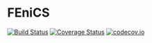 # FEniCS

[![Build Status](https://travis-ci.org/aleadev/FEniCS.jl.svg?branch=master)](https://travis-ci.org/aleadev/FEniCS.jl)
[![Coverage Status](https://coveralls.io/repos/aleadev/FEniCS.jl/badge.svg?branch=master&service=github)](https://coveralls.io/github/aleadev/FEniCS.jl?branch=master)
[![codecov.io](http://codecov.io/github/aleadev/FEniCS.jl/coverage.svg?branch=master)](http://codecov.io/github/aleadev/FEniCS.jl?branch=master)

